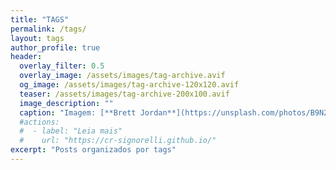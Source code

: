 ```yaml
---
title: "TAGS"
permalink: /tags/
layout: tags
author_profile: true
header:
  overlay_filter: 0.5
  overlay_image: /assets/images/tag-archive.avif
  og_image: /assets/images/tag-archive-120x120.avif
  teaser: /assets/images/tag-archive-200x100.avif
  image_description: ""
  caption: "Imagem: [**Brett Jordan**](https://unsplash.com/photos/B9N22h2s0to)"
  #actions:
  #  - label: "Leia mais"
  #    url: "https://cr-signorelli.github.io/"
excerpt: "Posts organizados por tags"
---
```

